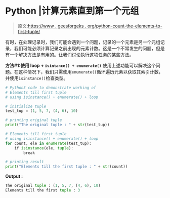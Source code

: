 # Python |计算元素直到第一个元组

> 原文:[https://www . geesforgeks . org/python-count-the-elements-to-first-tuple/](https://www.geeksforgeeks.org/python-count-the-elements-till-first-tuple/)

有时，在处理记录时，我们可能会遇到一个问题，记录的一个元素是另一个元组记录，我们可能必须计算记录之前出现的元素计数。这是一个不常发生的问题，但是有一个解决方法是有用的。让我们讨论执行这项任务的某些方法。

**方法#1:使用 loop + `isintance() + enumerate()`**
使用上述功能可以解决这个问题。在这种情况下，我们只需使用`enumerate()`循环遍历元素以获取其索引计数，并使用`isinstance()`检查类型。

```py
# Python3 code to demonstrate working of
# Elements till first tuple
# using isinstance() + enumerate() + loop

# initialize tuple
test_tup = (1, 5, 7, (4, 6), 10)

# printing original tuple
print("The original tuple : " + str(test_tup))

# Elements till first tuple
# using isinstance() + enumerate() + loop
for count, ele in enumerate(test_tup):
    if isinstance(ele, tuple):
        break

# printing result
print("Elements till the first tuple : " + str(count))
```

**Output :**

```py
The original tuple : (1, 5, 7, (4, 6), 10)
Elements till the first tuple : 3

```
